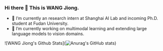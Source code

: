 ### Hi there 👋 This is WANG Jiong.

- 🌱 I’m currently an research intern at Shanghai AI Lab and incoming Ph.D. student at Fudan University.
- 🔭 I’m currently working on multimodal learning and extending large language models to vision domains.

![WANG Jiong's Github Stats](![Anurag's GitHub stats](https://github-readme-stats.vercel.app/api?username=wangjiongw&show_icons=true&count_private=true&theme=cobalt))
<!--
**wangjiongw/wangjiongw** is a ✨ _special_ ✨ repository because its `README.md` (this file) appears on your GitHub profile.

Here are some ideas to get you started:

- 🔭 I’m currently working on ...
- 🌱 I’m currently learning ...
- 👯 I’m looking to collaborate on ...
- 🤔 I’m looking for help with ...
- 💬 Ask me about ...
- 📫 How to reach me: ...
- 😄 Pronouns: ...
- ⚡ Fun fact: ...
-->
